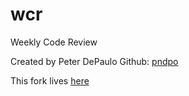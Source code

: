 wcr
===

Weekly Code Review

Created by Peter DePaulo 
Github: [pndpo](https://github.com/pndpo)

This fork lives [here](https://github.com/pndpo/wcr)